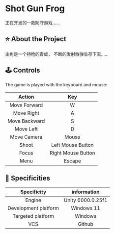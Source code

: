 # Shot Gun Frog
正在开发的一款防守游戏……

## ⭐ About the Project
主角是一个持枪的青蛙， 不断的发射散弹生存下去……

## 🕹️ Controls

The game is played with the keyboard and mouse:

|Action         |Key               |
|:-------------:|:----------------:|
|Move Forward   |W                 |
|Move Right     |A                 |
|Move Backward  |S                 |
|Move Left      |D                 |
|Move Camera    |Mouse             |
|Shoot          |Left Mouse Button |
|Focus          |Right Mouse Button|
|Menu           |Escape            |

## 📄 Specificities

|Specificity         |information            |
|:------------------:|:---------------------:|
|Engine              |Unity 6000.0.25f1      |
|Development platform|Windows 11             |
|Targeted platform   |Windows                |
|VCS                 |Github                 |
